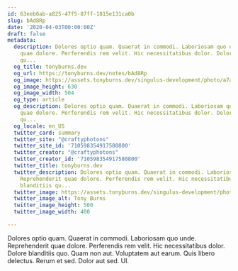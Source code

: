 ```yaml
---
id: 63eeb6ab-a825-47f5-87ff-1815e131ca0b
slug: bAd8Rp
date: '2020-04-03T00:00:00Z'
draft: false
metadata:
  description: Dolores optio quam. Quaerat in commodi. Laboriosam quo unde. Reprehenderit
    quae dolore. Perferendis rem velit. Hic necessitatibus dolor. Dolore blanditiis
    qu...
  og_title: tonyburns.dev
  og_url: https://tonyburns.dev/notes/bAd8Rp
  og_image: https://assets.tonyburns.dev/singulus-development/photo/a7aaf33dbd0b584a47dea1fc1b3a9bbf.jpeg
  og_image_height: 630
  og_image_width: 504
  og_type: article
  og_description: Dolores optio quam. Quaerat in commodi. Laboriosam quo unde. Reprehenderit
    quae dolore. Perferendis rem velit. Hic necessitatibus dolor. Dolore blanditiis
    qu...
  og_locale: en_US
  twitter_card: summary
  twitter_site: "@craftyphotons"
  twitter_site_id: '710598354917580800'
  twitter_creator: "@craftyphotons"
  twitter_creator_id: '710598354917580800'
  twitter_title: tonyburns.dev
  twitter_description: Dolores optio quam. Quaerat in commodi. Laboriosam quo unde.
    Reprehenderit quae dolore. Perferendis rem velit. Hic necessitatibus dolor. Dolore
    blanditiis qu...
  twitter_image: https://assets.tonyburns.dev/singulus-development/photo/7502d1526646abf03deb056888635686.jpeg
  twitter_image_alt: Tony Burns
  twitter_image_height: 500
  twitter_image_width: 400

---
```


Dolores optio quam. Quaerat in commodi. Laboriosam quo unde. Reprehenderit quae dolore. Perferendis rem velit. Hic necessitatibus dolor. Dolore blanditiis quo. Quam non aut. Voluptatem aut earum. Quis libero delectus. Rerum et sed. Dolor aut sed. Ul.
